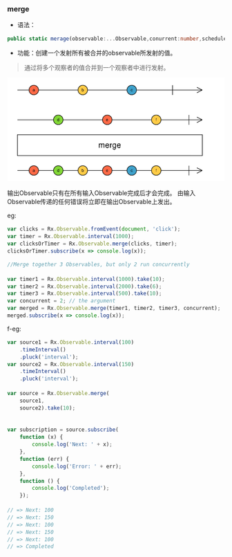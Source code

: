 ### merge

- 语法：

```ts
public static merage(observable:...Observable,conurrent:number,scheduler:Schedule):Observable
```
- 功能：创建一个发射所有被合并的observable所发射的值。

> 通过将多个观察者的值合并到一个观察者中进行发射。

![](/assets/merge.png)

输出Observable只有在所有输入Observable完成后才会完成。 由输入Observable传递的任何错误将立即在输出Observable上发出。

eg:
```js
var clicks = Rx.Observable.fromEvent(document, 'click');
var timer = Rx.Observable.interval(1000);
var clicksOrTimer = Rx.Observable.merge(clicks, timer);
clicksOrTimer.subscribe(x => console.log(x));

```

```js
//Merge together 3 Observables, but only 2 run concurrently

var timer1 = Rx.Observable.interval(1000).take(10);
var timer2 = Rx.Observable.interval(2000).take(6);
var timer3 = Rx.Observable.interval(500).take(10);
var concurrent = 2; // the argument
var merged = Rx.Observable.merge(timer1, timer2, timer3, concurrent);
merged.subscribe(x => console.log(x));
```


f-eg:

```js
var source1 = Rx.Observable.interval(100)
    .timeInterval()
    .pluck('interval');
var source2 = Rx.Observable.interval(150)
    .timeInterval()
    .pluck('interval');

var source = Rx.Observable.merge(
    source1,
    source2).take(10);


var subscription = source.subscribe(
    function (x) {
        console.log('Next: ' + x);
    },
    function (err) {
        console.log('Error: ' + err);   
    },
    function () {
        console.log('Completed');   
    });

// => Next: 100
// => Next: 150
// => Next: 100
// => Next: 150
// => Next: 100 
// => Completed
```
